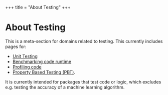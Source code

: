 +++
title = "About Testing"
+++

# About Testing
This is a meta-section for domains related to testing. This currently includes pages for:
- [Unit Testing](../unit_testing#unittesting)
- [Benchmarking code runtime](../runtime#runtime)
- [Profiling code](../profiling#profiling)
- [Property Based Testing (PBT)](../property_based_testing#propertybasedtesting).

It is currently intended for packages that test code or logic, which excludes e.g. testing the accuracy of a machine learning algorithm.